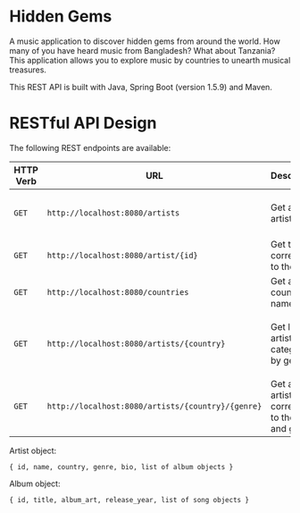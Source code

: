 # Hidden Gems

A music application to discover hidden gems from around the world. How many of you have heard music from Bangladesh? What about Tanzania? This application allows you to explore music by countries to unearth musical treasures.

This REST API is built with Java, Spring Boot (version 1.5.9) and Maven. 

# RESTful API Design

The following REST endpoints are available:

| HTTP Verb        | URL           | Description  | Response |
| ------------- |-------------|:-----| ----|
| `GET` | `http://localhost:8080/artists` | Get a list of all artists | `[ { artist object }, { artist object } ... ]` |
| `GET` | `http://localhost:8080/artist/{id}` | Get the artist corresponding to the artist ID | `{ artist object }` |
| `GET` | `http://localhost:8080/countries` | Get a list of country names | `[ country names in strings ]` |
| `GET` | `http://localhost:8080/artists/{country}` | Get lists of artists categorized by genre | `{ genre_name: [ { artists object }, ... ], genre_name2: ... }` |
| `GET` | `http://localhost:8080/artists/{country}/{genre}` | Get a list of artists corresponding to the country and genre | `[ { artist object },  { artist object } ...]` |

 
Artist object:

`{ id, name, country, genre, bio, list of album objects }`

Album object:

`{ id, title, album_art, release_year, list of song objects }`

